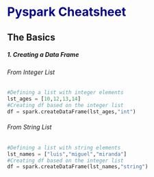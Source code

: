 # <span style='color:darkblue'>Pyspark Cheatsheet</span>
## The Basics

##### 1. Creating a Data Frame

###### From Integer List
```python    
#Defining a list with integer elements
lst_ages = [10,12,13,14]
#Creating df based on the integer list
df = spark.createDataFrame(lst_ages,"int")
```
###### From String List
```python    
#Defining a list with string elements
lst_names = ["luis","miguel","miranda"]
#Creating df based on the integer list
df = spark.createDataFrame(lst_names,"string")
```


